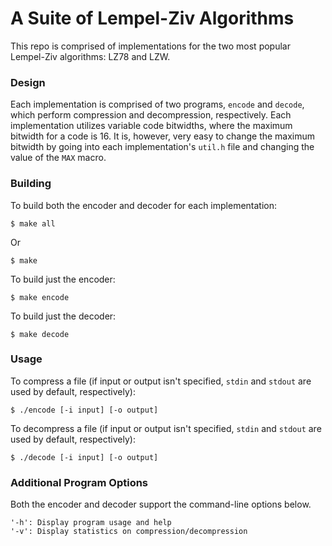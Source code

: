 # A Suite of Lempel-Ziv Algorithms

This repo is comprised of implementations for the two most popular Lempel-Ziv
algorithms: LZ78 and LZW.

### Design

Each implementation is comprised of two programs, ```encode``` and ```decode```,
which perform compression and decompression, respectively. Each implementation
utilizes variable code bitwidths, where the maximum bitwidth for a code is 16.
It is, however, very easy to change the maximum bitwidth by going into each
implementation's ```util.h``` file and changing the value of the ```MAX```
macro.

### Building

To build both the encoder and decoder for each implementation:

    $ make all

Or

    $ make

To build just the encoder:

    $ make encode

To build just the decoder:

    $ make decode

### Usage

To compress a file (if input or output isn't specified, ```stdin``` and
```stdout``` are used by default, respectively):

    $ ./encode [-i input] [-o output]

To decompress a file (if input or output isn't specified, ```stdin``` and
```stdout``` are used by default, respectively):

    $ ./decode [-i input] [-o output]


### Additional Program Options

Both the encoder and decoder support the command-line options below.

    '-h': Display program usage and help
    '-v': Display statistics on compression/decompression
